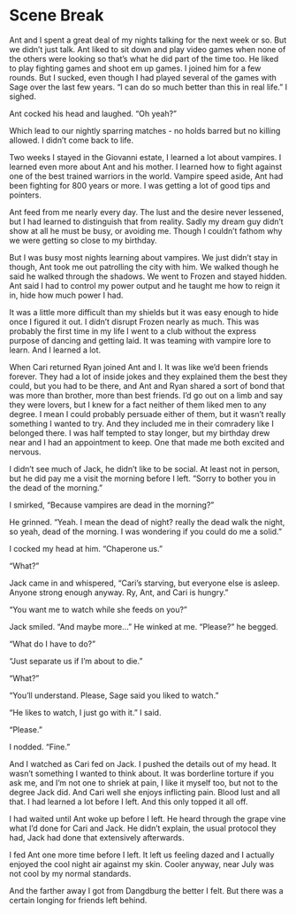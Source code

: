#  Scene Break

Ant and I spent a great deal of my nights talking for the next week or so. But
we didn’t just talk. Ant liked to sit down and play video games when none of the
others were looking so that’s what he did part of the time too. He liked to play
fighting games and shoot em up games. I joined him for a few rounds. But I
sucked, even though I had played several of the games with Sage over the last
few years. “I can do so much better than this in real life.” I sighed.

Ant cocked his head and laughed. “Oh yeah?”

Which lead to our nightly sparring matches - no holds barred but no killing
allowed. I didn’t come back to life.

Two weeks I stayed in the Giovanni estate, I learned a lot about vampires. I
learned even more about Ant and his mother. I learned how to fight against one
of the best trained warriors in the world. Vampire speed aside, Ant had been
fighting for 800 years or more. I was getting a lot of good tips and pointers.

Ant feed from me nearly every day. The lust and the desire never lessened, but I
had learned to distinguish that from reality. Sadly my dream guy didn’t show at
all he must be busy, or avoiding me. Though I couldn’t fathom why we were
getting so close to my birthday.

But I was busy most nights learning about vampires. We just didn’t stay in
though, Ant took me out patrolling the city with him. We walked though he said
he walked through the shadows. We went to Frozen and stayed hidden. Ant said I
had to control my power output and he taught me how to reign it in, hide how
much power I had.

It was a little more difficult than my shields but it was easy enough to hide
once I figured it out. I didn’t disrupt Frozen nearly as much. This was probably
the first time in my life I went to a club without the express purpose of
dancing and getting laid. It was teaming with vampire lore to learn. And I
learned a lot.

When Cari returned Ryan joined Ant and I. It was like we’d been friends forever.
They had a lot of inside jokes and they explained them the best they could, but
you had to be there, and Ant and Ryan shared a sort of bond that was more than
brother, more than best friends. I’d go out on a limb and say they were lovers,
but I knew for a fact neither of them liked men to any degree. I mean I could
probably persuade either of them, but it wasn’t really something I wanted to
try. And they included me in their comradery like I belonged there. I was half
tempted to stay longer, but my birthday drew near and I had an appointment to
keep. One that made me both excited and nervous.

I didn’t see much of Jack, he didn’t like to be social. At least not in person,
but he did pay me a visit the morning before I left. “Sorry to bother you in the
dead of the morning.”

I smirked, “Because vampires are dead in the morning?”

He grinned. “Yeah. I mean the dead of night? really the dead walk the night, so
yeah, dead of the morning. I was wondering if you could do me a solid.”

I cocked my head at him. “Chaperone us.”

“What?”

Jack came in and whispered, “Cari’s starving, but everyone else is asleep.
Anyone strong enough anyway. Ry, Ant, and Cari is hungry.”

“You want me to watch while she feeds on you?”

Jack smiled. “And maybe more…” He winked at me. “Please?” he begged.

“What do I have to do?”

“Just separate us if I’m about to die.”

“What?”

“You’ll understand. Please, Sage said you liked to watch.”

“He likes to watch, I just go with it.” I said.

“Please.”

I nodded. “Fine.”

And I watched as Cari fed on Jack. I pushed the details out of my head. It
wasn’t something I wanted to think about. It was borderline torture if you ask
me, and I’m not one to shriek at pain, I like it myself too, but not to the
degree Jack did. And Cari well she enjoys inflicting pain. Blood lust and all
that. I had learned a lot before I left. And this only topped it all off.

I had waited until Ant woke up before I left. He heard through the grape vine
what I’d done for Cari and Jack. He didn’t explain, the usual protocol they had,
Jack had done that extensively afterwards.

I fed Ant one more time before I left. It left us feeling dazed and I actually
enjoyed the cool night air against my skin. Cooler anyway, near July was not
cool by my normal standards.

And the farther away I got from Dangdburg the better I felt. But there was a
certain longing for friends left behind.

